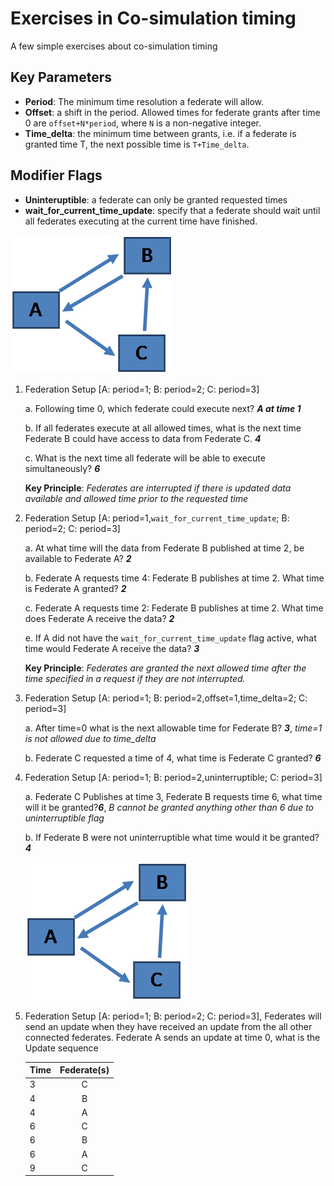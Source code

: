 # Exercises in Co-simulation timing
A few simple exercises about co-simulation timing

## Key Parameters

-   **Period**: The minimum time resolution a federate will allow.  
-   **Offset**: a shift in the period.  Allowed times for federate grants after time 0 are `offset+N*period`, where `N` is a non-negative integer.
-   **Time_delta**: the minimum time between grants, i.e. if a federate is granted time T, the next possible time is `T+Time_delta`.  

## Modifier Flags

-   **Uninteruptible**: a federate can only be granted requested times
-   **wait_for_current_time_update**:  specify that a federate should wait until all federates executing at the current time have finished.  

![Connectivity Diagram](../img/timing_fed_setup.png "Exercise Federate Setup")

1.  Federation Setup \[A:  period=1; B:  period=2; C:  period=3\]

    a. 	Following time 0, which federate could execute next? **_A at time 1_**

    b. 	If all federates execute at all allowed times, what is the next time Federate B could have access to data from Federate C.  **_4_**

    c. 	What is the next time all federate will be able to execute simultaneously? **_6_**


     **Key Principle**:  *Federates are interrupted if there is updated data available and allowed time prior to the requested time*

2.   Federation Setup \[A:  period=1,`wait_for_current_time_update`; B:  period=2; C:  period=3\]

     a.	At what time will the data from Federate B published at time 2, be available to Federate A? **_2_**

     b.	Federate A requests time 4:  Federate B publishes at time 2.  What time is Federate A granted? **_2_**

     c.	Federate A requests time 2:  Federate B publishes at time 2. What time does Federate A receive the data? **_2_**

     e.	If A did not have the `wait_for_current_time_update` flag active, what time would Federate A receive the data? **_3_**


     **Key Principle**:  *Federates are granted the next allowed time after the time specified in a request if they are not interrupted.*

3.   Federation Setup \[A:  period=1; B:  period=2,offset=1,time_delta=2; C:  period=3\]

     a.	After time=0 what is the next allowable time for Federate B? **_3_**, *time=1 is not allowed due to time_delta*

     b.	Federate C requested a time of 4, what time is Federate C granted? **_6_**

4.  Federation Setup \[A:  period=1; B:  period=2,uninterruptible; C:  period=3\]

    a.	Federate C Publishes at time 3,  Federate B requests time 6, what time will it be granted?**_6_**, _B cannot be granted anything other than 6 due to uninterruptible flag_

    b.	If Federate B were not uninterruptible what time would it be granted? **_4_**

     ![Connectivity Diagram](../img/timing_fed_setup.png "Exercise Federate Setup")

5.  Federation Setup \[A:  period=1; B:  period=2; C:  period=3\], Federates will send an update when they have received an update from the all other connected federates.  Federate A sends an update at time 0, what is the Update sequence

     | Time        | Federate(s)     |
     | ------------- |:-------------:|
     |    3   |   C    |
     |    4   |   B    |
     |    4   |   A    |
     |    6   |   C    |
     |    6   |   B    |
     |    6   |   A    |
     |    9   |   C    |
